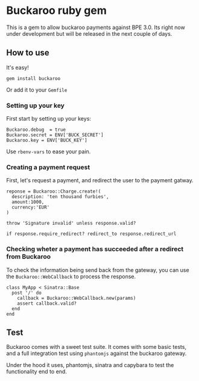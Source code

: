 # Buckaroo ruby gem

This is a gem to allow buckaroo payments against BPE 3.0. Its right now under development
but will be released in the next couple of days.

## How to use

It's easy!

```
gem install buckaroo
```

Or add it to your `Gemfile`

### Setting up your key

First start by setting up your keys:

```
Buckaroo.debug  = true
Buckaroo.secret = ENV['BUCK_SECRET']
Buckaroo.key = ENV['BUCK_KEY']

```
Use ``rbenv-vars`` to ease your pain.


### Creating a payment request

First, let's request a payment, and redirect the user to the payment gatway.

```
reponse = Buckaroo::Charge.create!(
  description: 'ten thousand furbies',
  amount:1000,
  currency:'EUR'
)

throw 'Signature invalid' unless response.valid?

if response.require_redirect? redirect_to response.redirect_url
```


### Checking wheter a payment has succeeded after a redirect from Buckaroo

To check the information being send back from the gateway, you can use the ``Buckaroo::WebCallback`` to process the response.

```
class MyApp < Sinatra::Base
  post '/' do
    callback = Buckaroo::WebCallback.new(params)
    assert callback.valid?
  end
end
```

## Test

Buckaroo comes with a sweet test suite. It comes with some basic tests, and a full integration test using ``phantomjs`` against the buckaroo gateway.

Under the hood it uses, phantomjs, sinatra and capybara to test the functionality end to end.
